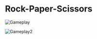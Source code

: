 # Rock-Paper-Scissors
![Gameplay](https://github.com/user-attachments/assets/369afa30-46ca-442c-bca5-96f9b9646a24)

![Gameplay2](https://github.com/user-attachments/assets/aba21ff7-b741-4d67-9d1f-7e3a65e435af)

